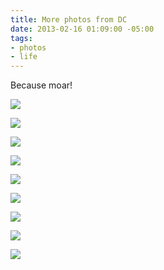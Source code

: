 ```yaml
---
title: More photos from DC
date: 2013-02-16 01:09:00 -05:00
tags:
- photos
- life
---
```


Because moar!

![](https://dl.dropbox.com/u/28312/Yoko.is%20Assets/Images/2013-0216-dc-1.jpg)

![](https://dl.dropbox.com/u/28312/Yoko.is%20Assets/Images/2013-0216-dc-2.jpg)

![](https://dl.dropbox.com/u/28312/Yoko.is%20Assets/Images/2013-0216-dc-3.jpg)

![](https://dl.dropbox.com/u/28312/Yoko.is%20Assets/Images/2013-0216-dc-4.jpg)

![](https://dl.dropbox.com/u/28312/Yoko.is%20Assets/Images/2013-0216-dc-5.jpg)

![](https://dl.dropbox.com/u/28312/Yoko.is%20Assets/Images/2013-0216-dc-6.jpg)

![](https://dl.dropbox.com/u/28312/Yoko.is%20Assets/Images/2013-0216-dc-7.jpg)

![](https://dl.dropbox.com/u/28312/Yoko.is%20Assets/Images/2013-0216-dc-8.jpg)

![](https://dl.dropbox.com/u/28312/Yoko.is%20Assets/Images/2013-0216-dc-9.jpg)

